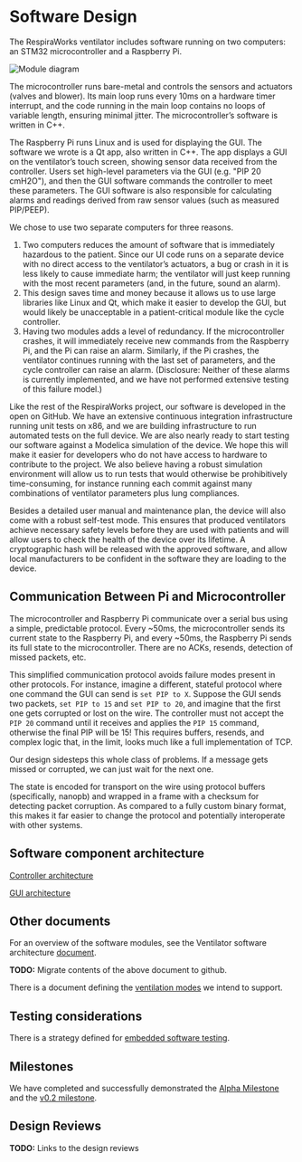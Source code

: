 # Software Design

The RespiraWorks ventilator includes software running on two computers:
an STM32 microcontroller and a Raspberry Pi.

![Module diagram](images/module_diagram.png)

The microcontroller runs bare-metal and controls the sensors and
actuators (valves and blower).  Its main loop runs every
10ms on a hardware timer interrupt,
and the code running in the main loop contains no loops of variable
length, ensuring minimal jitter. The microcontroller’s software is
written in C++.

The Raspberry Pi runs Linux and is used for displaying the GUI. The
software we wrote is a Qt app, also written in C++. The app displays a
GUI on the ventilator’s touch screen, showing sensor data received from
the controller. Users set high-level parameters via the GUI (e.g. "PIP
20 cmH2O"), and then the GUI software commands the controller to meet
these parameters. The GUI software is also responsible for calculating
alarms and readings derived from raw sensor values (such as measured
PIP/PEEP).

We chose to use two separate computers for three reasons.
1. Two computers reduces the amount of software that is immediately hazardous
to the patient. Since our UI code runs on a separate device with no
direct access to the ventilator’s actuators, a bug or crash in it is
less likely to cause immediate harm; the ventilator will just keep
running with the most recent parameters (and, in the future, sound an alarm).
2. This design saves time and money because it allows us to use
large libraries like Linux and Qt, which make it easier to develop the
GUI, but would likely be unacceptable in a patient-critical module like
the cycle controller.
3. Having two modules adds a level of
redundancy. If the microcontroller crashes, it will immediately receive
new commands from the Raspberry Pi, and the Pi can raise an alarm.
Similarly, if the Pi crashes, the ventilator continues running with the
last set of parameters, and the cycle controller can raise an alarm.
(Disclosure: Neither of these alarms is currently implemented, and we
have not performed extensive testing of this failure model.)

Like the rest of the RespiraWorks project, our software is developed in
the open on GitHub. We have an extensive continuous integration
infrastructure running unit tests on x86, and we are building
infrastructure to run automated tests on the full device. We are also
nearly ready to start testing our software against a Modelica simulation
of the device. We hope this will make it easier for developers who do
not have access to hardware to contribute to the project. We also
believe having a robust simulation environment will allow us to run
tests that would otherwise be prohibitively time-consuming, for instance
running each commit against many combinations of ventilator parameters
plus lung compliances.

Besides a detailed user manual and maintenance plan, the device will also
come with a robust self-test mode.  This ensures that produced
ventilators achieve necessary safety levels before they are used with
patients and will allow users to check the health of the device over its
lifetime. A cryptographic hash will be released with the approved
software, and allow local manufacturers to be confident in the software
they are loading to the device.


## Communication Between Pi and Microcontroller

The microcontroller and Raspberry Pi communicate over a serial bus using
a simple, predictable protocol. Every ~50ms, the microcontroller sends
its current state to the Raspberry Pi, and every ~50ms, the Raspberry
Pi sends its full state to the microcontroller.  There are no ACKs,
resends, detection of missed packets, etc.

This simplified communication protocol avoids failure modes present in
other protocols.  For instance, imagine a different, stateful protocol
where one command the GUI can send is `set PIP to X`.  Suppose the GUI
sends two packets, `set PIP to 15` and `set PIP to 20`, and imagine that
the first one gets corrupted or lost on the wire.  The controller must
not accept the `PIP 20` command until it receives and applies the `PIP
15` command, otherwise the final PIP will be 15!  This requires buffers,
resends, and complex logic that, in the limit, looks much like a full
implementation of TCP.

Our design sidesteps this whole class of problems. If a message gets
missed or corrupted, we can just wait for the next one.

The state is encoded for transport on the wire using protocol
buffers (specifically, nanopb) and
wrapped in a frame with a checksum for detecting packet corruption. As
compared to a fully custom binary format, this makes it far easier to
change the protocol and potentially interoperate with other systems.

## Software component architecture

[Controller architecture](controller_architecture.md)

[GUI architecture](GUI_architecture.md)

## Other documents

For an overview of the software modules, see the Ventilator software architecture
[document](https://docs.google.com/document/d/1FPB31V72r_keu1_xjUfYCUXGLxBC5hoyCT1naPNNNTA).

**TODO:** Migrate contents of the above document to github.

There is a document defining the [ventilation modes](ventilation_modes.md) we intend to support.

## Testing considerations

There is a strategy defined for [embedded software testing](embedded_software_testing.md).

## Milestones

We have completed and successfully demonstrated the
[Alpha Milestone](milestone_alpha.md) and the [v0.2 milestone](milestone_v0.2.md).

## Design Reviews

**TODO:** Links to the design reviews
